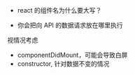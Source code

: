 * react 的组件名为什么要大写？

* 你会把向 API 的数据请求放在哪里执行

视情况考虑

* componentDidMount，可能会导致白屏
* constructor, 针对数据不变的情况